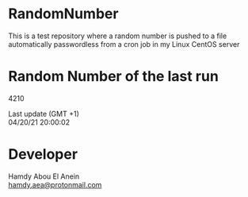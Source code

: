 # RandomNumber    
This is a test repository where a random number is pushed to a file automatically passwordless from a cron job in my Linux CentOS server    
# Random Number of the last run   
4210
      
Last update (GMT +1)    
04/20/21 20:00:02
# Developer    
Hamdy Abou El Anein   
hamdy.aea@protonmail.com
